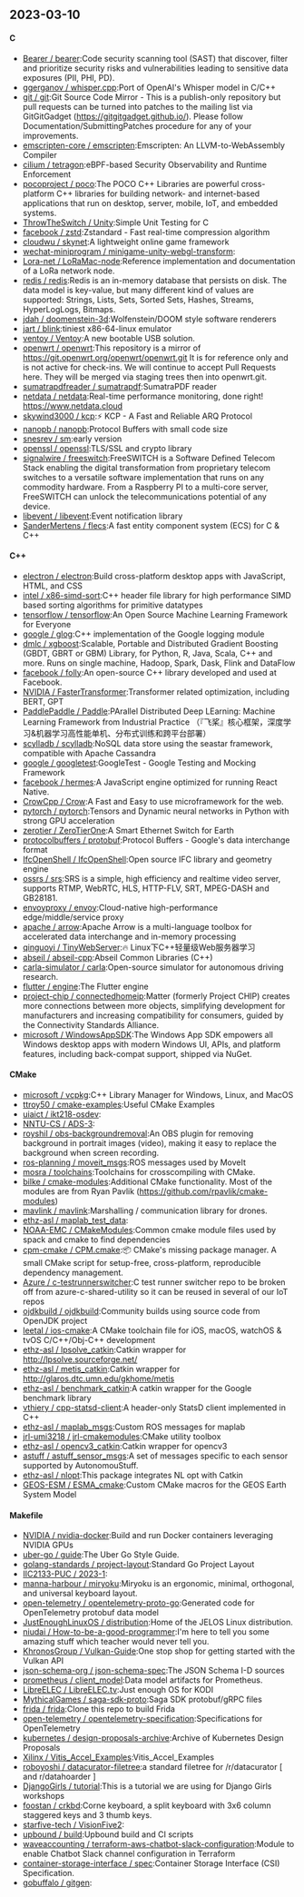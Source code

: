 ## 2023-03-10

#### C
* [Bearer / bearer](https://github.com/Bearer/bearer):Code security scanning tool (SAST) that discover, filter and prioritize security risks and vulnerabilities leading to sensitive data exposures (PII, PHI, PD).
* [ggerganov / whisper.cpp](https://github.com/ggerganov/whisper.cpp):Port of OpenAI's Whisper model in C/C++
* [git / git](https://github.com/git/git):Git Source Code Mirror - This is a publish-only repository but pull requests can be turned into patches to the mailing list via GitGitGadget (https://gitgitgadget.github.io/). Please follow Documentation/SubmittingPatches procedure for any of your improvements.
* [emscripten-core / emscripten](https://github.com/emscripten-core/emscripten):Emscripten: An LLVM-to-WebAssembly Compiler
* [cilium / tetragon](https://github.com/cilium/tetragon):eBPF-based Security Observability and Runtime Enforcement
* [pocoproject / poco](https://github.com/pocoproject/poco):The POCO C++ Libraries are powerful cross-platform C++ libraries for building network- and internet-based applications that run on desktop, server, mobile, IoT, and embedded systems.
* [ThrowTheSwitch / Unity](https://github.com/ThrowTheSwitch/Unity):Simple Unit Testing for C
* [facebook / zstd](https://github.com/facebook/zstd):Zstandard - Fast real-time compression algorithm
* [cloudwu / skynet](https://github.com/cloudwu/skynet):A lightweight online game framework
* [wechat-miniprogram / minigame-unity-webgl-transform](https://github.com/wechat-miniprogram/minigame-unity-webgl-transform):
* [Lora-net / LoRaMac-node](https://github.com/Lora-net/LoRaMac-node):Reference implementation and documentation of a LoRa network node.
* [redis / redis](https://github.com/redis/redis):Redis is an in-memory database that persists on disk. The data model is key-value, but many different kind of values are supported: Strings, Lists, Sets, Sorted Sets, Hashes, Streams, HyperLogLogs, Bitmaps.
* [jdah / doomenstein-3d](https://github.com/jdah/doomenstein-3d):Wolfenstein/DOOM style software renderers
* [jart / blink](https://github.com/jart/blink):tiniest x86-64-linux emulator
* [ventoy / Ventoy](https://github.com/ventoy/Ventoy):A new bootable USB solution.
* [openwrt / openwrt](https://github.com/openwrt/openwrt):This repository is a mirror of https://git.openwrt.org/openwrt/openwrt.git It is for reference only and is not active for check-ins. We will continue to accept Pull Requests here. They will be merged via staging trees then into openwrt.git.
* [sumatrapdfreader / sumatrapdf](https://github.com/sumatrapdfreader/sumatrapdf):SumatraPDF reader
* [netdata / netdata](https://github.com/netdata/netdata):Real-time performance monitoring, done right! https://www.netdata.cloud
* [skywind3000 / kcp](https://github.com/skywind3000/kcp):⚡
KCP - A Fast and Reliable ARQ Protocol
* [nanopb / nanopb](https://github.com/nanopb/nanopb):Protocol Buffers with small code size
* [snesrev / sm](https://github.com/snesrev/sm):early version
* [openssl / openssl](https://github.com/openssl/openssl):TLS/SSL and crypto library
* [signalwire / freeswitch](https://github.com/signalwire/freeswitch):FreeSWITCH is a Software Defined Telecom Stack enabling the digital transformation from proprietary telecom switches to a versatile software implementation that runs on any commodity hardware. From a Raspberry PI to a multi-core server, FreeSWITCH can unlock the telecommunications potential of any device.
* [libevent / libevent](https://github.com/libevent/libevent):Event notification library
* [SanderMertens / flecs](https://github.com/SanderMertens/flecs):A fast entity component system (ECS) for C & C++

#### C++
* [electron / electron](https://github.com/electron/electron):Build cross-platform desktop apps with JavaScript, HTML, and CSS
* [intel / x86-simd-sort](https://github.com/intel/x86-simd-sort):C++ header file library for high performance SIMD based sorting algorithms for primitive datatypes
* [tensorflow / tensorflow](https://github.com/tensorflow/tensorflow):An Open Source Machine Learning Framework for Everyone
* [google / glog](https://github.com/google/glog):C++ implementation of the Google logging module
* [dmlc / xgboost](https://github.com/dmlc/xgboost):Scalable, Portable and Distributed Gradient Boosting (GBDT, GBRT or GBM) Library, for Python, R, Java, Scala, C++ and more. Runs on single machine, Hadoop, Spark, Dask, Flink and DataFlow
* [facebook / folly](https://github.com/facebook/folly):An open-source C++ library developed and used at Facebook.
* [NVIDIA / FasterTransformer](https://github.com/NVIDIA/FasterTransformer):Transformer related optimization, including BERT, GPT
* [PaddlePaddle / Paddle](https://github.com/PaddlePaddle/Paddle):PArallel Distributed Deep LEarning: Machine Learning Framework from Industrial Practice （『飞桨』核心框架，深度学习&机器学习高性能单机、分布式训练和跨平台部署）
* [scylladb / scylladb](https://github.com/scylladb/scylladb):NoSQL data store using the seastar framework, compatible with Apache Cassandra
* [google / googletest](https://github.com/google/googletest):GoogleTest - Google Testing and Mocking Framework
* [facebook / hermes](https://github.com/facebook/hermes):A JavaScript engine optimized for running React Native.
* [CrowCpp / Crow](https://github.com/CrowCpp/Crow):A Fast and Easy to use microframework for the web.
* [pytorch / pytorch](https://github.com/pytorch/pytorch):Tensors and Dynamic neural networks in Python with strong GPU acceleration
* [zerotier / ZeroTierOne](https://github.com/zerotier/ZeroTierOne):A Smart Ethernet Switch for Earth
* [protocolbuffers / protobuf](https://github.com/protocolbuffers/protobuf):Protocol Buffers - Google's data interchange format
* [IfcOpenShell / IfcOpenShell](https://github.com/IfcOpenShell/IfcOpenShell):Open source IFC library and geometry engine
* [ossrs / srs](https://github.com/ossrs/srs):SRS is a simple, high efficiency and realtime video server, supports RTMP, WebRTC, HLS, HTTP-FLV, SRT, MPEG-DASH and GB28181.
* [envoyproxy / envoy](https://github.com/envoyproxy/envoy):Cloud-native high-performance edge/middle/service proxy
* [apache / arrow](https://github.com/apache/arrow):Apache Arrow is a multi-language toolbox for accelerated data interchange and in-memory processing
* [qinguoyi / TinyWebServer](https://github.com/qinguoyi/TinyWebServer):🔥
Linux下C++轻量级Web服务器学习
* [abseil / abseil-cpp](https://github.com/abseil/abseil-cpp):Abseil Common Libraries (C++)
* [carla-simulator / carla](https://github.com/carla-simulator/carla):Open-source simulator for autonomous driving research.
* [flutter / engine](https://github.com/flutter/engine):The Flutter engine
* [project-chip / connectedhomeip](https://github.com/project-chip/connectedhomeip):Matter (formerly Project CHIP) creates more connections between more objects, simplifying development for manufacturers and increasing compatibility for consumers, guided by the Connectivity Standards Alliance.
* [microsoft / WindowsAppSDK](https://github.com/microsoft/WindowsAppSDK):The Windows App SDK empowers all Windows desktop apps with modern Windows UI, APIs, and platform features, including back-compat support, shipped via NuGet.

#### CMake
* [microsoft / vcpkg](https://github.com/microsoft/vcpkg):C++ Library Manager for Windows, Linux, and MacOS
* [ttroy50 / cmake-examples](https://github.com/ttroy50/cmake-examples):Useful CMake Examples
* [uiaict / ikt218-osdev](https://github.com/uiaict/ikt218-osdev):
* [NNTU-CS / ADS-3](https://github.com/NNTU-CS/ADS-3):
* [royshil / obs-backgroundremoval](https://github.com/royshil/obs-backgroundremoval):An OBS plugin for removing background in portrait images (video), making it easy to replace the background when screen recording.
* [ros-planning / moveit_msgs](https://github.com/ros-planning/moveit_msgs):ROS messages used by MoveIt
* [mosra / toolchains](https://github.com/mosra/toolchains):Toolchains for crosscompiling with CMake.
* [bilke / cmake-modules](https://github.com/bilke/cmake-modules):Additional CMake functionality. Most of the modules are from Ryan Pavlik (https://github.com/rpavlik/cmake-modules)
* [mavlink / mavlink](https://github.com/mavlink/mavlink):Marshalling / communication library for drones.
* [ethz-asl / maplab_test_data](https://github.com/ethz-asl/maplab_test_data):
* [NOAA-EMC / CMakeModules](https://github.com/NOAA-EMC/CMakeModules):Common cmake module files used by spack and cmake to find dependencies
* [cpm-cmake / CPM.cmake](https://github.com/cpm-cmake/CPM.cmake):📦
CMake's missing package manager. A small CMake script for setup-free, cross-platform, reproducible dependency management.
* [Azure / c-testrunnerswitcher](https://github.com/Azure/c-testrunnerswitcher):C test runner switcher repo to be broken off from azure-c-shared-utility so it can be reused in several of our IoT repos
* [ojdkbuild / ojdkbuild](https://github.com/ojdkbuild/ojdkbuild):Community builds using source code from OpenJDK project
* [leetal / ios-cmake](https://github.com/leetal/ios-cmake):A CMake toolchain file for iOS, macOS, watchOS & tvOS C/C++/Obj-C++ development
* [ethz-asl / lpsolve_catkin](https://github.com/ethz-asl/lpsolve_catkin):Catkin wrapper for http://lpsolve.sourceforge.net/
* [ethz-asl / metis_catkin](https://github.com/ethz-asl/metis_catkin):Catkin wrapper for http://glaros.dtc.umn.edu/gkhome/metis
* [ethz-asl / benchmark_catkin](https://github.com/ethz-asl/benchmark_catkin):A catkin wrapper for the Google benchmark library
* [vthiery / cpp-statsd-client](https://github.com/vthiery/cpp-statsd-client):A header-only StatsD client implemented in C++
* [ethz-asl / maplab_msgs](https://github.com/ethz-asl/maplab_msgs):Custom ROS messages for maplab
* [jrl-umi3218 / jrl-cmakemodules](https://github.com/jrl-umi3218/jrl-cmakemodules):CMake utility toolbox
* [ethz-asl / opencv3_catkin](https://github.com/ethz-asl/opencv3_catkin):Catkin wrapper for opencv3
* [astuff / astuff_sensor_msgs](https://github.com/astuff/astuff_sensor_msgs):A set of messages specific to each sensor supported by AutonomouStuff.
* [ethz-asl / nlopt](https://github.com/ethz-asl/nlopt):This package integrates NL opt with Catkin
* [GEOS-ESM / ESMA_cmake](https://github.com/GEOS-ESM/ESMA_cmake):Custom CMake macros for the GEOS Earth System Model

#### Makefile
* [NVIDIA / nvidia-docker](https://github.com/NVIDIA/nvidia-docker):Build and run Docker containers leveraging NVIDIA GPUs
* [uber-go / guide](https://github.com/uber-go/guide):The Uber Go Style Guide.
* [golang-standards / project-layout](https://github.com/golang-standards/project-layout):Standard Go Project Layout
* [IIC2133-PUC / 2023-1](https://github.com/IIC2133-PUC/2023-1):
* [manna-harbour / miryoku](https://github.com/manna-harbour/miryoku):Miryoku is an ergonomic, minimal, orthogonal, and universal keyboard layout.
* [open-telemetry / opentelemetry-proto-go](https://github.com/open-telemetry/opentelemetry-proto-go):Generated code for OpenTelemetry protobuf data model
* [JustEnoughLinuxOS / distribution](https://github.com/JustEnoughLinuxOS/distribution):Home of the JELOS Linux distribution.
* [niudai / How-to-be-a-good-programmer](https://github.com/niudai/How-to-be-a-good-programmer):I'm here to tell you some amazing stuff which teacher would never tell you.
* [KhronosGroup / Vulkan-Guide](https://github.com/KhronosGroup/Vulkan-Guide):One stop shop for getting started with the Vulkan API
* [json-schema-org / json-schema-spec](https://github.com/json-schema-org/json-schema-spec):The JSON Schema I-D sources
* [prometheus / client_model](https://github.com/prometheus/client_model):Data model artifacts for Prometheus.
* [LibreELEC / LibreELEC.tv](https://github.com/LibreELEC/LibreELEC.tv):Just enough OS for KODI
* [MythicalGames / saga-sdk-proto](https://github.com/MythicalGames/saga-sdk-proto):Saga SDK protobuf/gRPC files
* [frida / frida](https://github.com/frida/frida):Clone this repo to build Frida
* [open-telemetry / opentelemetry-specification](https://github.com/open-telemetry/opentelemetry-specification):Specifications for OpenTelemetry
* [kubernetes / design-proposals-archive](https://github.com/kubernetes/design-proposals-archive):Archive of Kubernetes Design Proposals
* [Xilinx / Vitis_Accel_Examples](https://github.com/Xilinx/Vitis_Accel_Examples):Vitis_Accel_Examples
* [roboyoshi / datacurator-filetree](https://github.com/roboyoshi/datacurator-filetree):a standard filetree for /r/datacurator [ and r/datahoarder ]
* [DjangoGirls / tutorial](https://github.com/DjangoGirls/tutorial):This is a tutorial we are using for Django Girls workshops
* [foostan / crkbd](https://github.com/foostan/crkbd):Corne keyboard, a split keyboard with 3x6 column staggered keys and 3 thumb keys.
* [starfive-tech / VisionFive2](https://github.com/starfive-tech/VisionFive2):
* [upbound / build](https://github.com/upbound/build):Upbound build and CI scripts
* [waveaccounting / terraform-aws-chatbot-slack-configuration](https://github.com/waveaccounting/terraform-aws-chatbot-slack-configuration):Module to enable Chatbot Slack channel configuration in Terraform
* [container-storage-interface / spec](https://github.com/container-storage-interface/spec):Container Storage Interface (CSI) Specification.
* [gobuffalo / gitgen](https://github.com/gobuffalo/gitgen):
